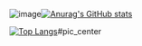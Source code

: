 ![image](https://github.com/Tunglies/Tunglies/assets/77394545/4dbf2879-6349-497b-8d8d-c2a449acfd51)[![Anurag's GitHub stats](https://github-readme-stats.vercel.app/api?username=Tunglies&count_private=true&show_icons=true)](https://github.com/anuraghazra/github-readme-stats)

[![Top Langs](https://github-readme-stats.vercel.app/api/top-langs/?username=Tunglies&layout=compact)](https://github.com/anuraghazra/github-readme-stats)#pic_center

<!--
**Tunglies/Tunglies** is a ✨ _special_ ✨ repository because its `README.md` (this file) appears on your GitHub profile.

Here are some ideas to get you started:

- 🔭 I’m currently working on ...
- 🌱 I’m currently learning ...
- 👯 I’m looking to collaborate on ...
- 🤔 I’m looking for help with ...
- 💬 Ask me about ...
- 📫 How to reach me: ...
- 😄 Pronouns: ...
- ⚡ Fun fact: ...
-->
